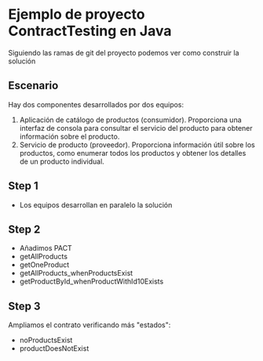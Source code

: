 # Ejemplo de proyecto ContractTesting en Java

Siguiendo las ramas de git del proyecto podemos ver como construir la solución

## Escenario

Hay dos componentes desarrollados por dos equipos:

1. Aplicación de catálogo de productos (consumidor). Proporciona una interfaz de consola para consultar el servicio del producto para obtener información sobre el producto.
1. Servicio de producto (proveedor). Proporciona información útil sobre los productos, como enumerar todos los productos y obtener los detalles de un producto individual.

## Step 1
- Los equipos desarrollan en paralelo la solución

## Step 2
- Añadimos PACT
- getAllProducts
- getOneProduct
- getAllProducts_whenProductsExist
- getProductById_whenProductWithId10Exists

## Step 3
Ampliamos el contrato verificando más "estados":
- noProductsExist
- productDoesNotExist
